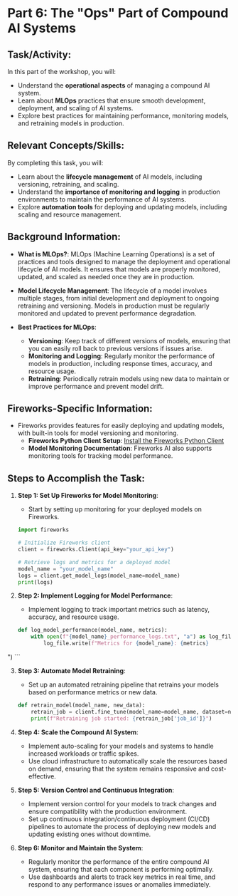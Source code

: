 
# Part 6: The "Ops" Part of Compound AI Systems

## Task/Activity:
In this part of the workshop, you will:
- Understand the **operational aspects** of managing a compound AI system.
- Learn about **MLOps** practices that ensure smooth development, deployment, and scaling of AI systems.
- Explore best practices for maintaining performance, monitoring models, and retraining models in production.

## Relevant Concepts/Skills:
By completing this task, you will:
- Learn about the **lifecycle management** of AI models, including versioning, retraining, and scaling.
- Understand the **importance of monitoring and logging** in production environments to maintain the performance of AI systems.
- Explore **automation tools** for deploying and updating models, including scaling and resource management.
  
## Background Information:
- **What is MLOps?**: MLOps (Machine Learning Operations) is a set of practices and tools designed to manage the deployment and operational lifecycle of AI models. It ensures that models are properly monitored, updated, and scaled as needed once they are in production.
  
- **Model Lifecycle Management**: The lifecycle of a model involves multiple stages, from initial development and deployment to ongoing retraining and versioning. Models in production must be regularly monitored and updated to prevent performance degradation.

- **Best Practices for MLOps**:
  - **Versioning**: Keep track of different versions of models, ensuring that you can easily roll back to previous versions if issues arise.
  - **Monitoring and Logging**: Regularly monitor the performance of models in production, including response times, accuracy, and resource usage.
  - **Retraining**: Periodically retrain models using new data to maintain or improve performance and prevent model drift.

## Fireworks-Specific Information:
- Fireworks provides features for easily deploying and updating models, with built-in tools for model versioning and monitoring.
  - **Fireworks Python Client Setup**: [Install the Fireworks Python Client](https://docs.fireworks.ai/tools-sdks/python-client/installation)
  - **Model Monitoring Documentation**: Fireworks AI also supports monitoring tools for tracking model performance.

## Steps to Accomplish the Task:

1. **Step 1: Set Up Fireworks for Model Monitoring**:
    - Start by setting up monitoring for your deployed models on Fireworks.
    ```python
    import fireworks

    # Initialize Fireworks client
    client = fireworks.Client(api_key="your_api_key")

    # Retrieve logs and metrics for a deployed model
    model_name = "your_model_name"
    logs = client.get_model_logs(model_name=model_name)
    print(logs)
    ```

2. **Step 2: Implement Logging for Model Performance**:
    - Implement logging to track important metrics such as latency, accuracy, and resource usage.
    ```python
    def log_model_performance(model_name, metrics):
        with open(f"{model_name}_performance_logs.txt", "a") as log_file:
            log_file.write(f"Metrics for {model_name}: {metrics}
")
    ```

3. **Step 3: Automate Model Retraining**:
    - Set up an automated retraining pipeline that retrains your models based on performance metrics or new data.
    ```python
    def retrain_model(model_name, new_data):
        retrain_job = client.fine_tune(model_name=model_name, dataset=new_data)
        print(f"Retraining job started: {retrain_job['job_id']}")
    ```

4. **Step 4: Scale the Compound AI System**:
    - Implement auto-scaling for your models and systems to handle increased workloads or traffic spikes.
    - Use cloud infrastructure to automatically scale the resources based on demand, ensuring that the system remains responsive and cost-effective.

5. **Step 5: Version Control and Continuous Integration**:
    - Implement version control for your models to track changes and ensure compatibility with the production environment.
    - Set up continuous integration/continuous deployment (CI/CD) pipelines to automate the process of deploying new models and updating existing ones without downtime.

6. **Step 6: Monitor and Maintain the System**:
    - Regularly monitor the performance of the entire compound AI system, ensuring that each component is performing optimally.
    - Use dashboards and alerts to track key metrics in real time, and respond to any performance issues or anomalies immediately.